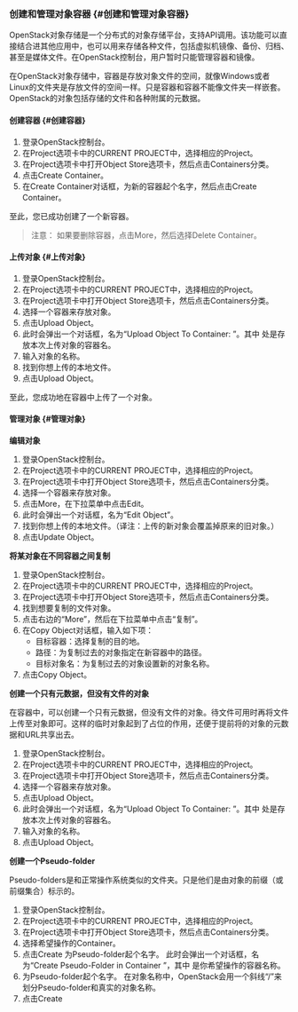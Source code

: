 ### 创建和管理对象容器 {#创建和管理对象容器}

OpenStack对象存储是一个分布式的对象存储平台，支持API调用。该功能可以直接结合进其他应用中，也可以用来存储各种文件，包括虚拟机镜像、备份、归档、甚至是媒体文件。在OpenStack控制台，用户暂时只能管理容器和镜像。

在OpenStack对象存储中，容器是存放对象文件的空间，就像Windows或者Linux的文件夹是存放文件的空间一样。只是容器和容器不能像文件夹一样嵌套。OpenStack的对象包括存储的文件和各种附属的元数据。

#### 创建容器 {#创建容器}

1. 登录OpenStack控制台。
2. 在Project选项卡中的CURRENT PROJECT中，选择相应的Project。
3. 在Project选项卡中打开Object Store选项卡，然后点击Containers分类。
4. 点击Create Container。
5. 在Create Container对话框，为新的容器起个名字，然后点击Create Container。

至此，您已成功创建了一个新容器。

> 注意： 如果要删除容器，点击More，然后选择Delete Container。

#### 上传对象 {#上传对象}

1. 登录OpenStack控制台。
2. 在Project选项卡中的CURRENT PROJECT中，选择相应的Project。
3. 在Project选项卡中打开Object Store选项卡，然后点击Containers分类。
4. 选择一个容器来存放对象。
5. 点击Upload Object。
6. 此时会弹出一个对话框，名为“Upload Object To Container:
   ”。其中
   处是存放本次上传对象的容器名。
7. 输入对象的名称。
8. 找到你想上传的本地文件。
9. 点击Upload Object。

至此，您成功地在容器中上传了一个对象。

#### 管理对象 {#管理对象}

**编辑对象**

1. 登录OpenStack控制台。
2. 在Project选项卡中的CURRENT PROJECT中，选择相应的Project。
3. 在Project选项卡中打开Object Store选项卡，然后点击Containers分类。
4. 选择一个容器来存放对象。
5. 点击More，在下拉菜单中点击Edit。
6. 此时会弹出一个对话框，名为“Edit Object”。
7. 找到你想上传的本地文件。（译注：上传的新对象会覆盖掉原来的旧对象。）
8. 点击Update Object。

**将某对象在不同容器之间复制**

1. 登录OpenStack控制台。
2. 在Project选项卡中的CURRENT PROJECT中，选择相应的Project。
3. 在Project选项卡中打开Object Store选项卡，然后点击Containers分类。
4. 找到想要复制的文件对象。
5. 点击右边的“More”，然后在下拉菜单中点击“复制”。
6. 在Copy Object对话框，输入如下项：
   * 目标容器：选择复制的目的地。
   * 路径：为复制过去的对象指定在新容器中的路径。
   * 目标对象名：为复制过去的对象设置新的对象名称。
7. 点击Copy Object。

**创建一个只有元数据，但没有文件的对象**

在容器中，可以创建一个只有元数据，但没有文件的对象。待文件可用时再将文件上传至对象即可。这样的临时对象起到了占位的作用，还便于提前将的对象的元数据和URL共享出去。

1. 登录OpenStack控制台。
2. 在Project选项卡中的CURRENT PROJECT中，选择相应的Project。
3. 在Project选项卡中打开Object Store选项卡，然后点击Containers分类。
4. 选择一个容器来存放对象。
5. 点击Upload Object。
6. 此时会弹出一个对话框，名为“Upload Object To Container:
   ”。其中
   处是存放本次上传对象的容器名。
7. 输入对象的名称。
8. 点击Upload Object。

**创建一个Pseudo-folder**

Pseudo-folders是和正常操作系统类似的文件夹。只是他们是由对象的前缀（或前缀集合）标示的。

1. 登录OpenStack控制台。
2. 在Project选项卡中的CURRENT PROJECT中，选择相应的Project。
3. 在Project选项卡中打开Object Store选项卡，然后点击Containers分类。
4. 选择希望操作的Container。
5. 点击Create 为Pseudo-folder起个名字。 此时会弹出一个对话框，名为“Create Pseudo-Folder in Container
   ”，其中
   是你希望操作的容器名称。
6. 为Pseudo-folder起个名字。 在对象名称中，OpenStack会用一个斜线“/”来划分Pseudo-folder和真实的对象名称。
7. 点击Create



